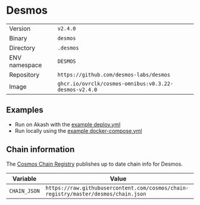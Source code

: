 # Desmos

| | |
|---|---|
|Version|`v2.4.0`|
|Binary|`desmos`|
|Directory|`.desmos`|
|ENV namespace|`DESMOS`|
|Repository|`https://github.com/desmos-labs/desmos`|
|Image|`ghcr.io/ovrclk/cosmos-omnibus:v0.3.22-desmos-v2.4.0`|

## Examples

- Run on Akash with the [example deploy.yml](./deploy.yml)
- Run locally using the [example docker-compose.yml](./docker-compose.yml)

## Chain information

The [Cosmos Chain Registry](https://github.com/cosmos/chain-registry) publishes up to date chain info for Desmos.

|Variable|Value|
|---|---|
|`CHAIN_JSON`|`https://raw.githubusercontent.com/cosmos/chain-registry/master/desmos/chain.json`|
